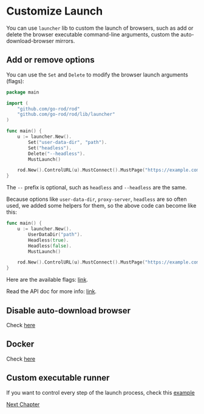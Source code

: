 # Customize Launch

You can use `launcher` lib to custom the launch of browsers, such as add or delete the browser executable command-line arguments,
custom the auto-download-browser mirrors.

## Add or remove options

You can use the `Set` and `Delete` to modify the browser launch arguments (flags):

```go
package main

import (
	"github.com/go-rod/rod"
	"github.com/go-rod/rod/lib/launcher"
)

func main() {
	u := launcher.New().
        Set("user-data-dir", "path").
        Set("headless").
		Delete("--headless").
		MustLaunch()

	rod.New().ControlURL(u).MustConnect().MustPage("https://example.com")
}
```

The `--` prefix is optional, such as `headless` and `--headless` are the same.

Because options like `user-data-dir`, `proxy-server`, `headless` are so often used, we added some helpers for them, so the above code can become
like this:

```go
func main() {
	u := launcher.New().
		UserDataDir("path").
		Headless(true).
		Headless(false).
		MustLaunch()

	rod.New().ControlURL(u).MustConnect().MustPage("https://example.com")
}
```

Here are the available flags: [link](https://peter.sh/experiments/chromium-command-line-switches).

Read the API doc for more info: [link](https://pkg.go.dev/github.com/go-rod/rod/lib/launcher#Launcher).

## Disable auto-download browser

Check [here](https://github.com/go-rod/rod/blob/4bbf086d8a10e098c47f8ac1ce095ab7799bf49b/lib/launcher/example_test.go#L29-L36)

## Docker

Check [here](https://github.com/go-rod/rod#q-how-to-use-rod-with-docker-so-that-i-dont-have-to-install-a-browser)

## Custom executable runner

If you want to control every step of the launch process,
check this [example](https://github.com/go-rod/rod/blob/5e2a019449e9703c2b5227ef9821811c8e88cb33/lib/launcher/example_test.go#L11)

[Next Chapter](/customize-websocket.md)
